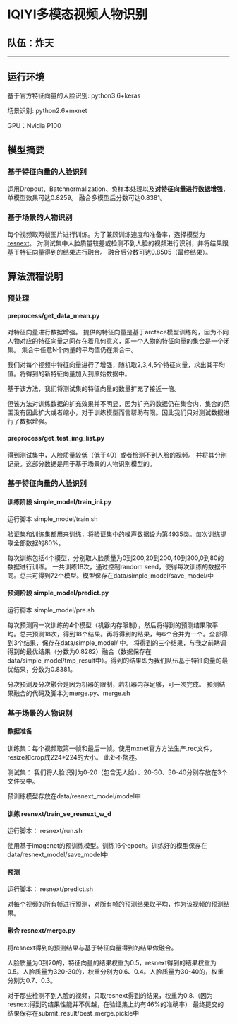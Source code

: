 # IQIYI多模态视频人物识别
## 队伍：炸天

---
## 运行环境
基于官方特征向量的人脸识别: python3.6+keras

场景识别: python2.6+mxnet

GPU：Nvidia P100

## 模型摘要
### 基于特征向量的人脸识别
运用Dropout、Batchnormalization、负样本处理以及**对特征向量进行数据增强**，单模型效果可达0.8259。
融合多模型后分数可达0.8381。
### 基于场景的人物识别
每个视频取两帧图片进行训练。为了兼顾训练速度和准备率，选择模型为[resnext](https://github.com/bruinxiong/SENet.mxnet)。 对测试集中人脸质量较差或检测不到人脸的视频进行识别，并将结果跟基于特征向量得到的结果进行融合。 融合后分数可达0.8505（最终结果）。

## 算法流程说明
### 预处理
#### preprocess/get_data_mean.py
对特征向量进行数据增强。 提供的特征向量是基于arcface模型训练的，因为不同人物对应的特征向量之间存在着几何意义，即一个人物的特征向量的集合是一个闭集。 集合中任意N个向量的平均值仍在集合中。

我们对每个视频中特征向量进行了增强，随机取2,3,4,5个特征向量，求出其平均值。将得到的新特征向量加入到原始数据中。

基于该方法，我们将测试集的特征向量的数量扩充了接近一倍。

但该方法对训练数据的扩充效果并不明显，因为扩充的数据仍在集合内，集合的范围没有因此扩大或者缩小，对于训练模型而言帮助有限。因此我们只对测试数据进行了数据增强。


#### preprocess/get_test_img_list.py
得到测试集中，人脸质量较低（低于40）或者检测不到人脸的视频。
并将其分别记录。这部分数据是用于基于场景的人物识别模型的。

### 基于特征向量的人脸识别
#### 训练阶段  simple_model/train_ini.py
运行脚本 simple_model/train.sh

验证集和训练集都用来训练，将验证集中的噪声数据设为第4935类。每次训练提取全部数据的80%。

每次训练包括4个模型，分别取人脸质量为0到200,20到200,40到200,0到80的数据进行训练。
一共训练18次，通过控制random seed，使得每次训练的数据不同。总共可得到72个模型。模型保存在data/simple_model/save_model/中

#### 预测阶段 simple_model/predict.py
运行脚本  simple_model/pre.sh

每次预测同一次训练的4个模型（机器内存限制），然后将得到的预测结果取平均。总共预测18次，得到18个结果。再将得到的结果，每6个合并为一个。全部得到3个结果，保存在data/simple_model/ 中。
将得到的三个结果，与我之前瞎调得到的最优结果（分数为0.8282）融合（数据保存在data/simple_model/tmp_result中）。得到的结果即为我们队伍基于特征向量的最优结果，分数为0.8381。

分次预测及分次融合是因为机器的限制，若机器内存足够，可一次完成。
预测结果融合的代码及脚本为merge.py、merge.sh


### 基于场景的人物识别
#### 数据准备
训练集：每个视频取第一帧和最后一帧。使用mxnet官方方法生产.rec文件，resize和crop成224*224的大小。 此处不赘述。

测试集： 我们将人脸识别为0-20（包含无人脸）、20-30、30-40分别存放在3个文件夹中。

预训练模型存放在data/resnext_model/model中

#### 训练 resnext/train_se_resnext_w_d
运行脚本： resnext/run.sh

使用基于imagenet的预训练模型。训练16个epoch。训练好的模型保存在data/resnext_model/save_model中


#### 预测
运行脚本： resnext/predict.sh

对每个视频的所有帧进行预测，对所有帧的预测结果取平均，作为该视频的预测结果。
#### 融合  resnext/merge.py
将resnext得到的预测结果与基于特征向量得到的结果做融合。

人脸质量为0到20的，特征向量的结果权重为0.5，resnext得到的结果权重为0.5。人脸质量为320-30的，权重分别为0.6、0.4。人脸质量为30-40的，权重分别为0.7、0.3。

对于那些检测不到人脸的视频，只取resnext得到的结果，权重为0.8.（因为resnext得到的结果性能并不优越，在验证集上约有46%的准确率）
最终提交的结果保存在submit_result/best_merge.pickle中